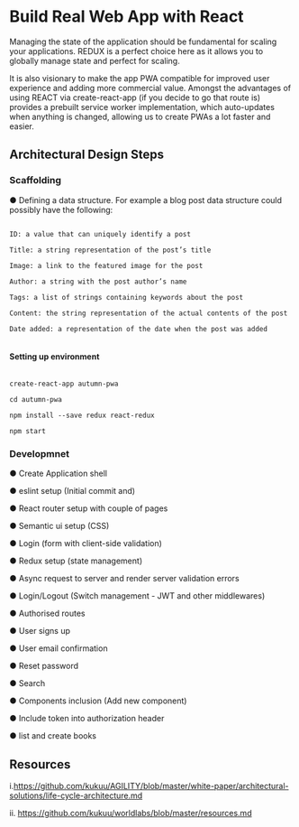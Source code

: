 # Build Real Web App with React 

Managing the state  of the application should be fundamental for scaling your applications. REDUX is a perfect choice here as it allows you to globally manage state and perfect for scaling.

It is also visionary to make the app PWA compatible for improved user experience and adding more commercial value. Amongst the advantages of using REACT via  create-react-app (if you decide to go that route is) provides a prebuilt service worker implementation, which auto-updates when anything is changed, allowing us to create PWAs a lot faster and easier.


## Architectural Design Steps

### Scaffolding

● Defining a data structure. For example a blog post data structure could possibly have the following:

``` 

ID: a value that can uniquely identify a post

Title: a string representation of the post’s title

Image: a link to the featured image for the post

Author: a string with the post author’s name

Tags: a list of strings containing keywords about the post

Content: the string representation of the actual contents of the post

Date added: a representation of the date when the post was added


```


#### Setting up environment

``` 

create-react-app autumn-pwa

cd autumn-pwa

npm install --save redux react-redux

npm start

```

### Developmnet

● Create Application shell

● eslint setup (Initial commit and)

●  React router setup with couple of pages

●  Semantic ui setup (CSS)

●  Login (form with client-side validation)

●  Redux setup (state management)

●  Async request to server and render server validation errors

●  Login/Logout (Switch management - JWT and other middlewares)

●  Authorised routes

●  User signs up

●  User email confirmation

●  Reset password

●  Search

●  Components inclusion (Add new component)

●  Include token into authorization header

● list and create books


## Resources

i.https://github.com/kukuu/AGILITY/blob/master/white-paper/architectural-solutions/life-cycle-architecture.md 

ii. https://github.com/kukuu/worldlabs/blob/master/resources.md 


















 







 








 



 


